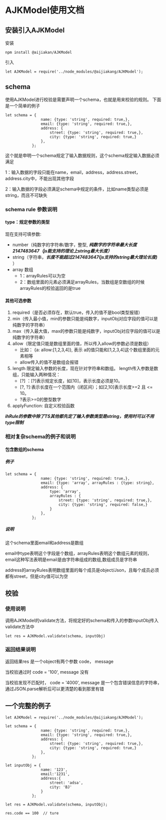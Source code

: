 # AJKModel使用文档

## 安装引入AJKModel

安装

```
npm install @aijiakan/AJKModel
```

引入

```
let AJKModel = require('../node_modules/@aijiakang/AJKModel');
```


## schema

使用AJKModel进行校验是需要声明一个schema，也就是用来校验的规则。
下面是一个简单的例子

```
let schema = {
                name: {type: 'string', required: true,},
                email: {type: 'string', required: true,},
                address: {
                    street: {type: 'string', required: true,},
                    city: {type: 'string', required: true,}
                },
            };

```

这个就是申明一个schema规定了输入数据规则，这个schema规定输入数据必须满足

1：输入数据的字段只能在name，email，address，address.street，address.city中，不能出现其他字段

2：输入数据的字段必须满足schema中规定的条件，比如name类型必须是string，而且不可缺失

### schema rule 参数说明

#### type：规定参数的类型

现在支持可填参数:

* number（纯数字的字符串/数字，整型, ***纯数字的字符串最大长度2147483647（js能支持的理论上string最大长度）***
* string（字符串，***长度不能超过2147483647(js支持的string最大理论长度)*** ）
* array 数组
	* 1：arrayRules可以为空
	* 2：数组里面的元素必须满足arrayRules，当数组是空数组的时候arrayRules的校验返回的是true


#### 其他可选参数


1. required（是否必须存在，默认true，传入的值不是bool类型报错）
2. min（传入最小值，min的参数只能是纯数字，inputObj对应字段的值可以是纯数字的字符串）
3. max（传入最大值，max的参数只能是纯数字，inputObj对应字段的值可以是纯数字的字符串）
4. allow（限定值只能是数组里面的值，所以传入allow的参数必须是数组）
	* 比如： {a: allow:[1,2,3,4]}, 表示 a的值只能和[1,2,3,4]这个数组里面的元素相等
	* allow传入的值不是数组会报错
5. length 限定输入参数的长度，现在针对字符串和数组。 length传入参数是数组，只能输入两种情况：
   * [?] ：[?]表示规定长度，如[10]，表示长度必须是10。
   * [?, ?]:表示长度在一个范围内（闭区间）；如[2,10]表示长度>=2 且 <= 10。
   * ?表示>=0的整型数字
6. applyFunction: 自定义校验函数


***ihRule的参数中除了TS其他都先定了输入参数类型是string，使用时可以不用type限制***

### 相对复杂schema的例子和说明

#### 包含数组的schema

##### 例子

```
let schema = {
                name: {type: 'string', required: true,},
                email: {type: 'array', arrayRules : {type: string},
                address: {
                    type: 'array',
                    arrayRules : {
                    	street: {type: 'string', required: true,},
                    	city: {type: 'string', required: false,}
                    }
                },
            };

```

##### 说明

这个schema里面email和address是数组

email中type表明这个字段是个数组，arrayRules表明这个数组元素的规则，email这种写法表明是email是由字符串组成的数组,数组成员是字符串

address的arrayRules表明数组里面的每个成员是object/Json，且每个成员必须都有street，但是city值可以为空


## 校验

### 使用说明

调用AJKModel的validate方法，将规定好的schema和传入的参数inputObj传入validate方法中

```
let res = AJKModel.validate(schema, inputObj)
```

### 返回结果说明

返回结果res 是一个object有两个参数 code， message

当校验通过时 code = '100', message 没有

当校验发现不匹配时， code = '4000', message 是一个包含错误信息的字符串，通过JSON.parse解析后可以更清楚的看到那里有错



## 一个完整的例子


```
let AJKModel = require('../node_modules/@aijiakang/AJKModel');

let schema = {
                name: {type: 'string', required: true,},
                email: {type: 'string', required: true,},
                address: {
                    street: {type: 'string', required: true,},
                    city: {type: 'string', required: true,}
                },
            };
            
let inputObj = {
                name: '123',
                email:'1231',
                address:{
                    street: 'adsa',
                    city: 'BJ'
                }
            };

let res = AJKModel.validate(schema, inputObj);

res.code == 100  // ture
```




















